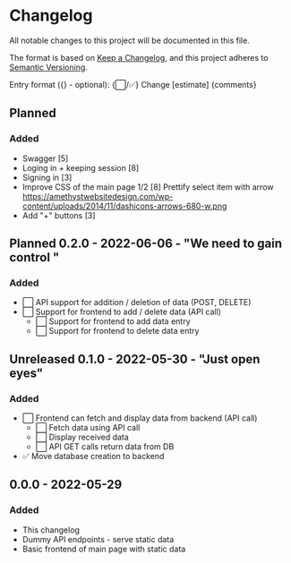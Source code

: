 # Changelog

All notable changes to this project will be documented in this file.

The format is based on [Keep a Changelog](https://keepachangelog.com/en/1.0.0/),
and this project adheres to [Semantic Versioning](https://semver.org/spec/v2.0.0.html).

Entry format ({} - optional): {⬜/✅} Change [estimate] {comments}

## Planned 
### Added
- Swagger [5]
- Loging in + keeping session [8]
- Signing in [3]
- Improve CSS of the main page 1/2 [8] Prettify select item with arrow https://amethystwebsitedesign.com/wp-content/uploads/2014/11/dashicons-arrows-680-w.png
- Add "+" buttons [3]

## Planned 0.2.0 - 2022-06-06 - "We need to gain control "
### Added
- ⬜ API support for addition / deletion of data (POST, DELETE)
- ⬜ Support for frontend to add / delete data (API call)
  - ⬜ Support for frontend to add data entry
  - ⬜ Support for frontend to delete data entry

## Unreleased 0.1.0 - 2022-05-30 - "Just open eyes" 
### Added
- ⬜ Frontend can fetch and display data from backend (API call)
  - ⬜ Fetch data using API call
  - ⬜ Display received data 
  - ⬜ API GET calls return data from DB
- ✅ Move database creation to backend
## 0.0.0 - 2022-05-29
### Added
- This changelog
- Dummy API endpoints - serve static data
- Basic frontend of main page with static data